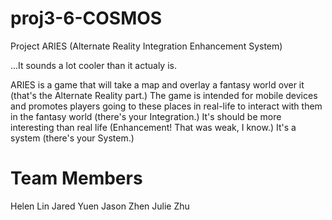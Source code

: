 proj3-6-COSMOS
==============

Project ARIES (Alternate Reality Integration Enhancement System)

...It sounds a lot cooler than it actualy is.

ARIES is a game that will take a map and overlay a fantasy world over it (that's the Alternate Reality part.) The game is intended for mobile devices and promotes players going to these places in real-life to interact with them in the fantasy world (there's your Integration.) It's should be more interesting than real life (Enhancement! That was weak, I know.) It's a system (there's your System.) 


Team Members
==============
Helen Lin
Jared Yuen
Jason Zhen
Julie Zhu
